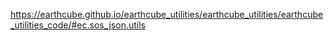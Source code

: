 
https://earthcube.github.io/earthcube_utilities/earthcube_utilities/earthcube_utilities_code/#ec.sos_json.utils
